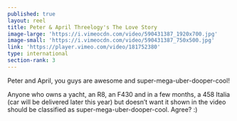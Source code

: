 ```yaml
---
published: true
layout: reel
title: Peter & April Threelogy's The Love Story
image-large: 'https://i.vimeocdn.com/video/590431387_1920x700.jpg'
image-small: 'https://i.vimeocdn.com/video/590431387_750x500.jpg'
link: 'https://player.vimeo.com/video/181752380'
type: international
section-rank: 3
---
```

Peter and April, you guys are awesome and super-mega-uber-dooper-cool!

Anyone who owns a yacht, an R8, an F430 and in a few months, a 458 Italia (car will be delivered later this year) but doesn’t want it shown in the video should be classified as super-mega-uber-dooper-cool. Agree? :)
